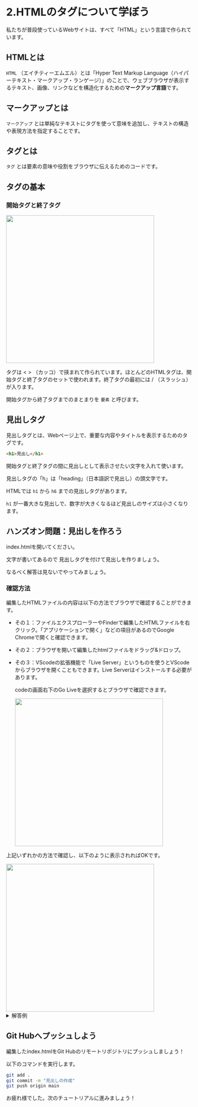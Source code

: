 # 2.HTMLのタグについて学ぼう

私たちが普段使っているWebサイトは、すべて「HTML」という言語で作られています。

## HTMLとは


`HTML` （エイチティーエムエル）とは「Hyper Text Markup Language（ハイパーテキスト・マークアップ・ランゲージ）」のことで、ウェブブラウザが表示するテキスト、画像、リンクなどを構造化するための**マークアップ言語**です。

## マークアップとは


`マークアップ` とは単純なテキストにタグを使って意味を追加し、テキストの構造や表現方法を指定することです。

## タグとは


`タグ` とは要素の意味や役割をブラウザに伝えるためのコードです。

## タグの基本


### 開始タグと終了タグ

<img src="https://github.com/user-attachments/assets/7b65af14-fc00-490a-8c44-4e37d8247f9c" width=400>

タグは < > （カッコ）で挟まれて作られています。ほとんどのHTMLタグは、開始タグと終了タグのセットで使われます。終了タグの最初には  / （スラッシュ）が入ります。

開始タグから終了タグまでのまとまりを `要素` と呼びます。

## 見出しタグ


見出しタグとは、Webページ上で、重要な内容やタイトルを表示するためのタグです。

```html
<h1>見出し</h1>
```

開始タグと終了タグの間に見出しとして表示させたい文字を入れて使います。

見出しタグの「h」は「heading」（日本語訳で見出し）の頭文字です。

HTMLでは `h1` から `h6` までの見出しタグがあります。

`h1` が一番大きな見出しで、数字が大きくなるほど見出しのサイズは小さくなります。

## ハンズオン問題：見出しを作ろう


index.htmlを開いてください。

文字が書いてあるので 見出しタグを付けて見出しを作りましょう。

なるべく解答は見ないでやってみましょう。

### 確認方法


編集したHTMLファイルの内容は以下の方法でブラウザで確認することができます。

- その１：ファイルエクスプローラーやFinderで編集したHTMLファイルを右クリック。「アプリケーションで開く」などの項目があるのでGoogle Chromeで開くと確認できます。
- その２：ブラウザを開いて編集したhtmlファイルをドラッグ&ドロップ。
- その３：VScodeの拡張機能で「Live Server」というものを使うとVScodeからブラウザを開くこともできます。Live Serverはインストールする必要があります。
    
    codeの画面右下のGo Liveを選択するとブラウザで確認できます。
    
    <img src="https://github.com/user-attachments/assets/53205e4e-e500-4609-b4b0-1b212e1addac" width=400>
    

上記いずれかの方法で確認し、以下のように表示されればOKです。

<img src="https://github.com/user-attachments/assets/ddf0f34e-1191-47c7-9f29-a6d76e380fe5" width=400>

<details>
<summary>解答例</summary>
    
```html
    <!-- 👇下の文字をh1で挟んでください -->
    <h1>1番目に大きい文字</h1>
    <!-- 👇下の文字をh2で挟んでください -->
    <h2>2番目に大きい文字</h2>
    <!-- 👇下の文字をh3で挟んでください -->
    <h3>3番目に大きい文字</h3>
    <!-- 👇下の文字をh4で挟んでください -->
    <h4>4番目に大きい文字</h4>
    <!-- 👇下の文字をh5で挟んでください -->
    <h5>5番目に大きい文字</h5>
```
    
</details>

## Git Hubへプッシュしよう


編集したindex.htmlをGit Hubのリモートリポジトリにプッシュしましょう！

以下のコマンドを実行します。

```bash
git add .
git commit -m "見出しの作成"
git push origin main
```

お疲れ様でした。次のチュートリアルに進みましょう！